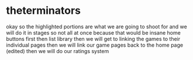# theterminators

okay so the highlighted portions are what we are going to shoot for
and we will do it in stages
so not all at once because that would be insane
home buttons first
then list library
then we will get to linking the games to their individual pages
then we will link our game pages back to the home page (edited)
then we will do our ratings system

